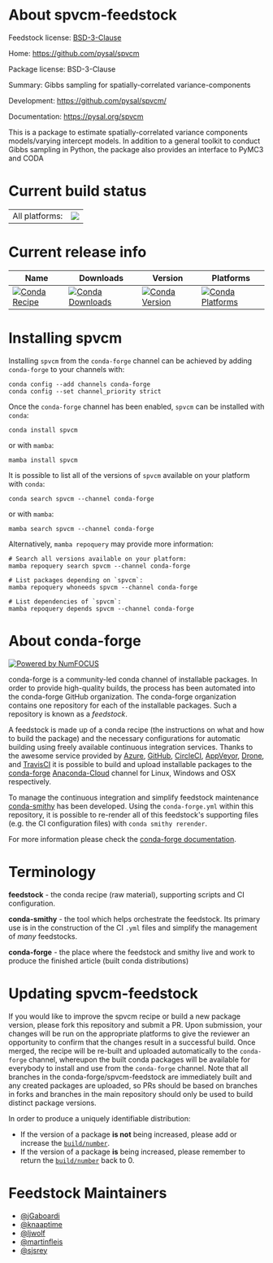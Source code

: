 About spvcm-feedstock
=====================

Feedstock license: [BSD-3-Clause](https://github.com/conda-forge/spvcm-feedstock/blob/main/LICENSE.txt)

Home: https://github.com/pysal/spvcm

Package license: BSD-3-Clause

Summary: Gibbs sampling for spatially-correlated variance-components

Development: https://github.com/pysal/spvcm/

Documentation: https://pysal.org/spvcm

This is a package to estimate spatially-correlated variance components models/varying intercept
models. In addition to a general toolkit to conduct Gibbs sampling in Python, the package also
provides an interface to PyMC3 and CODA


Current build status
====================


<table><tr><td>All platforms:</td>
    <td>
      <a href="https://dev.azure.com/conda-forge/feedstock-builds/_build/latest?definitionId=8965&branchName=main">
        <img src="https://dev.azure.com/conda-forge/feedstock-builds/_apis/build/status/spvcm-feedstock?branchName=main">
      </a>
    </td>
  </tr>
</table>

Current release info
====================

| Name | Downloads | Version | Platforms |
| --- | --- | --- | --- |
| [![Conda Recipe](https://img.shields.io/badge/recipe-spvcm-green.svg)](https://anaconda.org/conda-forge/spvcm) | [![Conda Downloads](https://img.shields.io/conda/dn/conda-forge/spvcm.svg)](https://anaconda.org/conda-forge/spvcm) | [![Conda Version](https://img.shields.io/conda/vn/conda-forge/spvcm.svg)](https://anaconda.org/conda-forge/spvcm) | [![Conda Platforms](https://img.shields.io/conda/pn/conda-forge/spvcm.svg)](https://anaconda.org/conda-forge/spvcm) |

Installing spvcm
================

Installing `spvcm` from the `conda-forge` channel can be achieved by adding `conda-forge` to your channels with:

```
conda config --add channels conda-forge
conda config --set channel_priority strict
```

Once the `conda-forge` channel has been enabled, `spvcm` can be installed with `conda`:

```
conda install spvcm
```

or with `mamba`:

```
mamba install spvcm
```

It is possible to list all of the versions of `spvcm` available on your platform with `conda`:

```
conda search spvcm --channel conda-forge
```

or with `mamba`:

```
mamba search spvcm --channel conda-forge
```

Alternatively, `mamba repoquery` may provide more information:

```
# Search all versions available on your platform:
mamba repoquery search spvcm --channel conda-forge

# List packages depending on `spvcm`:
mamba repoquery whoneeds spvcm --channel conda-forge

# List dependencies of `spvcm`:
mamba repoquery depends spvcm --channel conda-forge
```


About conda-forge
=================

[![Powered by
NumFOCUS](https://img.shields.io/badge/powered%20by-NumFOCUS-orange.svg?style=flat&colorA=E1523D&colorB=007D8A)](https://numfocus.org)

conda-forge is a community-led conda channel of installable packages.
In order to provide high-quality builds, the process has been automated into the
conda-forge GitHub organization. The conda-forge organization contains one repository
for each of the installable packages. Such a repository is known as a *feedstock*.

A feedstock is made up of a conda recipe (the instructions on what and how to build
the package) and the necessary configurations for automatic building using freely
available continuous integration services. Thanks to the awesome service provided by
[Azure](https://azure.microsoft.com/en-us/services/devops/), [GitHub](https://github.com/),
[CircleCI](https://circleci.com/), [AppVeyor](https://www.appveyor.com/),
[Drone](https://cloud.drone.io/welcome), and [TravisCI](https://travis-ci.com/)
it is possible to build and upload installable packages to the
[conda-forge](https://anaconda.org/conda-forge) [Anaconda-Cloud](https://anaconda.org/)
channel for Linux, Windows and OSX respectively.

To manage the continuous integration and simplify feedstock maintenance
[conda-smithy](https://github.com/conda-forge/conda-smithy) has been developed.
Using the ``conda-forge.yml`` within this repository, it is possible to re-render all of
this feedstock's supporting files (e.g. the CI configuration files) with ``conda smithy rerender``.

For more information please check the [conda-forge documentation](https://conda-forge.org/docs/).

Terminology
===========

**feedstock** - the conda recipe (raw material), supporting scripts and CI configuration.

**conda-smithy** - the tool which helps orchestrate the feedstock.
                   Its primary use is in the construction of the CI ``.yml`` files
                   and simplify the management of *many* feedstocks.

**conda-forge** - the place where the feedstock and smithy live and work to
                  produce the finished article (built conda distributions)


Updating spvcm-feedstock
========================

If you would like to improve the spvcm recipe or build a new
package version, please fork this repository and submit a PR. Upon submission,
your changes will be run on the appropriate platforms to give the reviewer an
opportunity to confirm that the changes result in a successful build. Once
merged, the recipe will be re-built and uploaded automatically to the
`conda-forge` channel, whereupon the built conda packages will be available for
everybody to install and use from the `conda-forge` channel.
Note that all branches in the conda-forge/spvcm-feedstock are
immediately built and any created packages are uploaded, so PRs should be based
on branches in forks and branches in the main repository should only be used to
build distinct package versions.

In order to produce a uniquely identifiable distribution:
 * If the version of a package **is not** being increased, please add or increase
   the [``build/number``](https://docs.conda.io/projects/conda-build/en/latest/resources/define-metadata.html#build-number-and-string).
 * If the version of a package **is** being increased, please remember to return
   the [``build/number``](https://docs.conda.io/projects/conda-build/en/latest/resources/define-metadata.html#build-number-and-string)
   back to 0.

Feedstock Maintainers
=====================

* [@jGaboardi](https://github.com/jGaboardi/)
* [@knaaptime](https://github.com/knaaptime/)
* [@ljwolf](https://github.com/ljwolf/)
* [@martinfleis](https://github.com/martinfleis/)
* [@sjsrey](https://github.com/sjsrey/)


